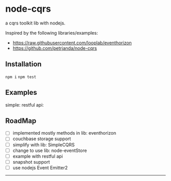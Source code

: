 # node-cqrs
 a cqrs toolkit lib with nodejs.
 
Inspired by the following libraries/examples:
- https://raw.githubusercontent.com/looplab/eventhorizon
- https://github.com/petrjanda/node-cqrs

## Installation
 `npm i`
 `npm test`

## Examples
   simple:
   restful api:

## RoadMap
 - [ ] implemented mostly methods in lib: eventhorizon
 - [ ] couchbase storage support
 - [ ] simplify with lib: SimpleCQRS
 - [ ] change to use lib: node-eventStore
 - [ ] example with restful api
 - [ ] snapshot support
 - [ ] use nodejs Event Emitter2
  --- 